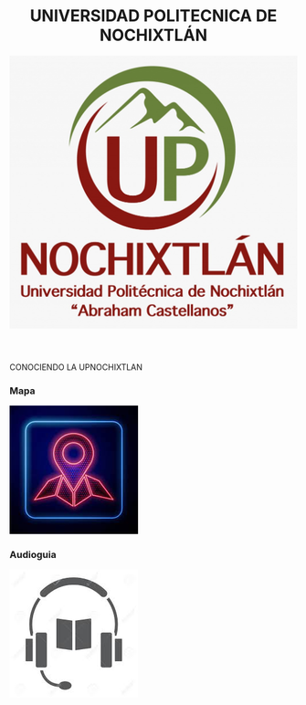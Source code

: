 <!DOCTYPE html>
<html lang="en">

<head>
  <meta charset="UTF-8">
  
  <meta name="viewport" content="width=device-width, initial-scale=1.0">
  <title>UPN</title>
  <link rel="shortcut icon" href="recursos/logoUNI.jpeg" type="image/x-icon">
  <link rel="stylesheet" href="recursos/stilo.css">

</head>

<body>
  <header>
    <div class="titulo">
      <h1> <b>UNIVERSIDAD POLITECNICA DE NOCHIXTLÁN</b> </h1>
    </div>
    <div class="logo">
      <img src="recursos/logouni.jpeg" alt="">
    </div>

  </header>
  

  <div class="container">
    <div class="trapecio">
      <p>CONOCIENDO LA UPNOCHIXTLAN</p>
    </div>
    <div class="info">
      <h3>Mapa</h3>
  <a href="album.html"> <img src="Recursos/mapa.jpg" alt="Mapa"></a>
  <h3>Audioguia</h3>
   <a href="audioguia.html"><img src="Recursos/audioguia.jpg" alt="audioguia"></a>
 </div>
  </div>
</body>

</html>
